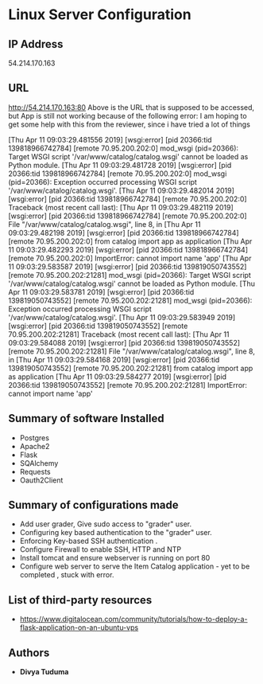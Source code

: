 # Linux Server Configuration

## IP Address
54.214.170.163

## URL
http://54.214.170.163:80
Above is the URL that is supposed to be accessed, but App is still not working because of the following error:
I am hoping to get some help with this from the reviewer, since i have tried a lot of things

[Thu Apr 11 09:03:29.481556 2019] [wsgi:error] [pid 20366:tid 139818966742784] [remote 70.95.200.202:0] mod_wsgi (pid=20366): Target WSGI script '/var/www/catalog/catalog.wsgi' cannot be loaded as Python module. [Thu Apr 11 09:03:29.481728 2019] [wsgi:error] [pid 20366:tid 139818966742784] [remote 70.95.200.202:0] mod_wsgi (pid=20366): Exception occurred processing WSGI script '/var/www/catalog/catalog.wsgi'. [Thu Apr 11 09:03:29.482014 2019] [wsgi:error] [pid 20366:tid 139818966742784] [remote 70.95.200.202:0] Traceback (most recent call last): [Thu Apr 11 09:03:29.482119 2019] [wsgi:error] [pid 20366:tid 139818966742784] [remote 70.95.200.202:0] File "/var/www/catalog/catalog.wsgi", line 8, in <module> [Thu Apr 11 09:03:29.482198 2019] [wsgi:error] [pid 20366:tid 139818966742784] [remote 70.95.200.202:0] from catalog import app as application [Thu Apr 11 09:03:29.482293 2019] [wsgi:error] [pid 20366:tid 139818966742784] [remote 70.95.200.202:0] ImportError: cannot import name 'app' [Thu Apr 11 09:03:29.583587 2019] [wsgi:error] [pid 20366:tid 139819050743552] [remote 70.95.200.202:21281] mod_wsgi (pid=20366): Target WSGI script '/var/www/catalog/catalog.wsgi' cannot be loaded as Python module. [Thu Apr 11 09:03:29.583781 2019] [wsgi:error] [pid 20366:tid 139819050743552] [remote 70.95.200.202:21281] mod_wsgi (pid=20366): Exception occurred processing WSGI script '/var/www/catalog/catalog.wsgi'. [Thu Apr 11 09:03:29.583949 2019] [wsgi:error] [pid 20366:tid 139819050743552] [remote 70.95.200.202:21281] Traceback (most recent call last): [Thu Apr 11 09:03:29.584088 2019] [wsgi:error] [pid 20366:tid 139819050743552] [remote 70.95.200.202:21281] File "/var/www/catalog/catalog.wsgi", line 8, in <module> [Thu Apr 11 09:03:29.584168 2019] [wsgi:error] [pid 20366:tid 139819050743552] [remote 70.95.200.202:21281] from catalog import app as application [Thu Apr 11 09:03:29.584277 2019] [wsgi:error] [pid 20366:tid 139819050743552] [remote 70.95.200.202:21281] ImportError: cannot import name 'app'

## Summary of software Installed
* Postgres
* Apache2
* Flask
* SQAlchemy
* Requests
* Oauth2Client

## Summary of configurations made
* Add user grader, Give sudo access to "grader" user.
* Configuring key based authentication to the "grader" user.
* Enforcing Key-based SSH authentication  .
* Configure Firewall to enable SSH, HTTP and NTP 
* Install tomcat and ensure webserver is running on port 80
* Configure web server to serve the Item Catalog application - yet to be completed , stuck with error.

## List of third-party resources
* https://www.digitalocean.com/community/tutorials/how-to-deploy-a-flask-application-on-an-ubuntu-vps


## Authors
* **Divya Tuduma**